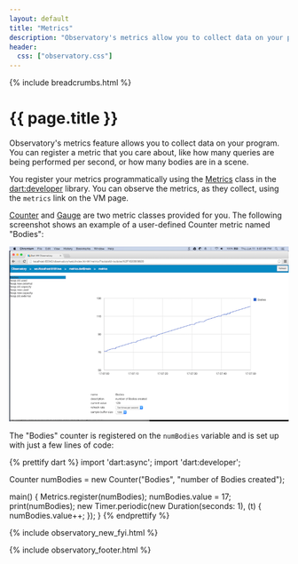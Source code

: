 ```yaml
---
layout: default
title: "Metrics"
description: "Observatory's metrics allow you to collect data on your program."
header:
  css: ["observatory.css"]
---
```


{% include breadcrumbs.html %}

# {{ page.title }}

Observatory's metrics feature allows you to collect data on your program.
You can register a metric that you care about, like how many queries are
being performed per second, or how many bodies are in a scene.

You register your metrics programmatically using the
[Metrics](https://api.dartlang.org/apidocs/channels/be/dartdoc-viewer/dart:developer.Metrics)
class in the
[dart:developer](https://api.dartlang.org/apidocs/channels/be/dartdoc-viewer/dart:developer)
library.  You can observe the metrics, as they collect,
using the `metrics` link on the VM page.

[Counter](https://api.dartlang.org/apidocs/channels/be/dartdoc-viewer/dart:developer.Counter) and
[Gauge](https://api.dartlang.org/apidocs/channels/be/dartdoc-viewer/dart:developer.Gauge)
are two metric classes provided for you. The following screenshot
shows an example of a user-defined Counter metric named "Bodies":

<img src="images/ObservatoryMetrics.png" alt="example showing Metrics using a Counter">

The "Bodies" counter is registered on the `numBodies` variable and is
set up with just a few lines of code:

{% prettify dart %}
import 'dart:async';
import 'dart:developer';

Counter numBodies = new Counter("Bodies", "number of Bodies created");

main() {
  Metrics.register(numBodies);
  numBodies.value = 17;
  print(numBodies);
  new Timer.periodic(new Duration(seconds: 1), (t) {
    numBodies.value++;
  });
}
{% endprettify %}

{% include observatory_new_fyi.html %}

{% include observatory_footer.html %}

